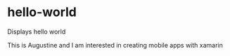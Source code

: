 # hello-world
Displays hello world

This is Augustine and I am interested in creating mobile apps with xamarin 
